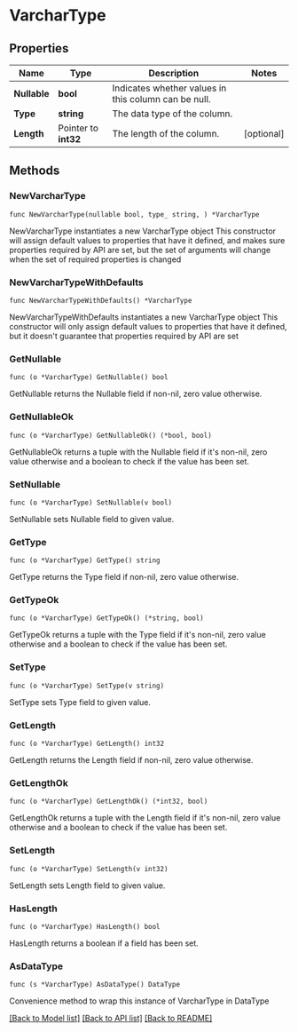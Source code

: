 # VarcharType

## Properties

Name | Type | Description | Notes
------------ | ------------- | ------------- | -------------
**Nullable** | **bool** | Indicates whether values in this column can be null. | 
**Type** | **string** | The data type of the column. | 
**Length** | Pointer to **int32** | The length of the column. | [optional] 

## Methods

### NewVarcharType

`func NewVarcharType(nullable bool, type_ string, ) *VarcharType`

NewVarcharType instantiates a new VarcharType object
This constructor will assign default values to properties that have it defined,
and makes sure properties required by API are set, but the set of arguments
will change when the set of required properties is changed

### NewVarcharTypeWithDefaults

`func NewVarcharTypeWithDefaults() *VarcharType`

NewVarcharTypeWithDefaults instantiates a new VarcharType object
This constructor will only assign default values to properties that have it defined,
but it doesn't guarantee that properties required by API are set

### GetNullable

`func (o *VarcharType) GetNullable() bool`

GetNullable returns the Nullable field if non-nil, zero value otherwise.

### GetNullableOk

`func (o *VarcharType) GetNullableOk() (*bool, bool)`

GetNullableOk returns a tuple with the Nullable field if it's non-nil, zero value otherwise
and a boolean to check if the value has been set.

### SetNullable

`func (o *VarcharType) SetNullable(v bool)`

SetNullable sets Nullable field to given value.


### GetType

`func (o *VarcharType) GetType() string`

GetType returns the Type field if non-nil, zero value otherwise.

### GetTypeOk

`func (o *VarcharType) GetTypeOk() (*string, bool)`

GetTypeOk returns a tuple with the Type field if it's non-nil, zero value otherwise
and a boolean to check if the value has been set.

### SetType

`func (o *VarcharType) SetType(v string)`

SetType sets Type field to given value.


### GetLength

`func (o *VarcharType) GetLength() int32`

GetLength returns the Length field if non-nil, zero value otherwise.

### GetLengthOk

`func (o *VarcharType) GetLengthOk() (*int32, bool)`

GetLengthOk returns a tuple with the Length field if it's non-nil, zero value otherwise
and a boolean to check if the value has been set.

### SetLength

`func (o *VarcharType) SetLength(v int32)`

SetLength sets Length field to given value.

### HasLength

`func (o *VarcharType) HasLength() bool`

HasLength returns a boolean if a field has been set.


### AsDataType

`func (s *VarcharType) AsDataType() DataType`

Convenience method to wrap this instance of VarcharType in DataType

[[Back to Model list]](../README.md#documentation-for-models) [[Back to API list]](../README.md#documentation-for-api-endpoints) [[Back to README]](../README.md)



